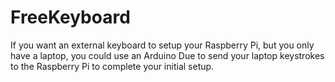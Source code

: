 # FreeKeyboard
If you want an external keyboard to setup your Raspberry Pi, but you only have a laptop, you could use an Arduino Due to send your laptop keystrokes to the Raspberry Pi to complete your initial setup.
